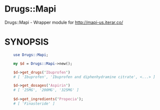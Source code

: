 # Drugs::Mapi

Drugs::Mapi - Wrapper module for http://mapi-us.iterar.co/

# SYNOPSIS

```perl
	use Drugs::Mapi;

	my $d = Drugs::Mapi->new();

	$d->get_drugs('Ibuprofen')
	# [ 'Ibuprofen', 'Ibuprofen and diphenhydramine citrate', <...> ]

	$d->get_dosages('Aspirin')
	# [ '25MG', '200MG', '325MG' ]
	
	$d->get_ingredients('Propecia');
	# [ 'Finasteride' ]
```
